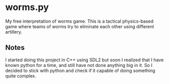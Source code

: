 # worms.py

My free interpretation of worms game.
This is a tactical physics-based game 
where teams of worms try to eliminate each other using different artillery.

## Notes

I started doing this project in C++ using SDL2 
but soon I realized that I have known python for a time,
 and still have not done anything big in it.
 So I decided to stick with python and check if it capable of doing something quite complex.
 